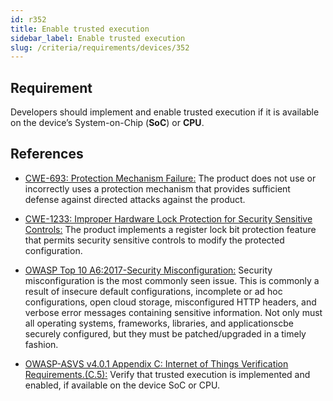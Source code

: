 ```yaml
---
id: r352
title: Enable trusted execution
sidebar_label: Enable trusted execution
slug: /criteria/requirements/devices/352
---
```


## Requirement

Developers should implement
and enable trusted execution if it is available
on the device’s System-on-Chip (**SoC**) or **CPU**.

## References

- [CWE-693: Protection Mechanism Failure:](https://cwe.mitre.org/data/definitions/693.html)
The product does not use
or incorrectly uses a protection mechanism
that provides sufficient defense
against directed attacks
against the product.

- [CWE-1233: Improper Hardware Lock Protection for Security Sensitive Controls:](https://cwe.mitre.org/data/definitions/1233.html)
The product implements
a register lock bit protection feature
that permits security sensitive controls
to modify the protected configuration.

- [OWASP Top 10 A6:2017-Security Misconfiguration:](https://owasp.org/www-project-top-ten/OWASP_Top_Ten_2017/Top_10-2017_A6-Security_Misconfiguration)
Security misconfiguration
is the most commonly seen issue.
This is commonly a result
of insecure default configurations,
incomplete or ad hoc configurations,
open cloud storage,
misconfigured HTTP headers,
and verbose error messages
containing sensitive information.
Not only must all operating systems,
frameworks, libraries,
and applicationscbe securely configured,
but they must be patched/upgraded
in a timely fashion.

- [OWASP-ASVS v4.0.1 Appendix C: Internet of Things Verification Requirements.(C.5):](https://owasp.org/www-pdf-archive/OWASP_Application_Security_Verification_Standard_4.0-en.pdf)
Verify that trusted execution
is implemented and enabled,
if available on the device SoC or CPU.
